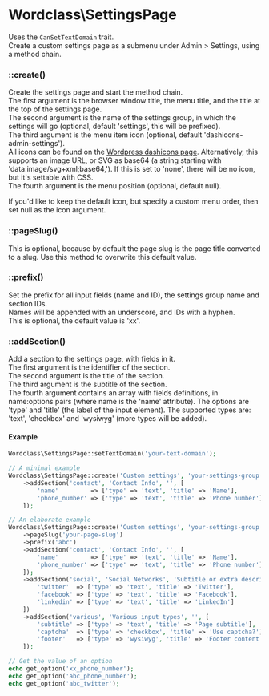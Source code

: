 # Wordclass\SettingsPage
Uses the `CanSetTextDomain` trait.  
Create a custom settings page as a submenu under Admin > Settings, using a method chain.  

### ::create()
Create the settings page and start the method chain.  
The first argument is the browser window title, the menu title, and the title at the top of the settings page.  
The second argument is the name of the settings group, in which the settings will go (optional, default 'settings', this will be prefixed).  
The third argument is the menu item icon (optional, default 'dashicons-admin-settings').  
All icons can be found on the [Wordpress dashicons page](https://developer.wordpress.org/resource/dashicons/). Alternatively, this supports an image URL, or SVG as base64 (a string starting with 'data:image/svg+xml;base64,'). If this is set to 'none', there will be no icon, but it's settable with CSS.  
The fourth argument is the menu position (optional, default null).

If you'd like to keep the default icon, but specify a custom menu order, then set null as the icon argument.

### ::pageSlug()
This is optional, because by default the page slug is the page title converted to a slug. Use this method to overwrite this default value.

### ::prefix()
Set the prefix for all input fields (name and ID), the settings group name and section IDs.  
Names will be appended with an underscore, and IDs with a hyphen.  
This is optional, the default value is 'xx'.

### ::addSection()
Add a section to the settings page, with fields in it.  
The first argument is the identifier of the section.  
The second argument is the title of the section.  
The third argument is the subtitle of the section.  
The fourth argument contains an array with fields definitions, in name:options pairs (where name is the 'name' attribute). The options are 'type' and 'title' (the label of the input element). The supported types are: 'text', 'checkbox' and 'wysiwyg' (more types will be added).

#### Example
```php
Wordclass\SettingsPage::setTextDomain('your-text-domain');

// A minimal example
Wordclass\SettingsPage::create('Custom settings', 'your-settings-group')
    ->addSection('contact', 'Contact Info', '', [
        'name'         => ['type' => 'text', 'title' => 'Name'],
        'phone_number' => ['type' => 'text', 'title' => 'Phone number']
    ]);

// An elaborate example
Wordclass\SettingsPage::create('Custom settings', 'your-settings-group', 'dashicons-admin-tools', 2)
    ->pageSlug('your-page-slug')
    ->prefix('abc')
    ->addSection('contact', 'Contact Info', '', [
        'name'         => ['type' => 'text', 'title' => 'Name'],
        'phone_number' => ['type' => 'text', 'title' => 'Phone number']
    ]);
    ->addSection('social', 'Social Networks', 'Subtitle or extra descriptive text', [
        'twitter'  => ['type' => 'text', 'title' => 'Twitter'],
        'facebook' => ['type' => 'text', 'title' => 'Facebook'],
        'linkedin' => ['type' => 'text', 'title' => 'LinkedIn']
    ])
    ->addSection('various', 'Various input types', '', [
        'subtitle' => ['type' => 'text', 'title' => 'Page subtitle'],
        'captcha'  => ['type' => 'checkbox', 'title' => 'Use captcha?'],
        'footer'   => ['type' => 'wysiwyg', 'title' => 'Footer content']
    ]);

// Get the value of an option
echo get_option('xx_phone_number');
echo get_option('abc_phone_number');
echo get_option('abc_twitter');
```
